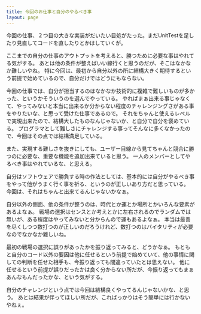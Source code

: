 ```yaml
---
title: 今回のお仕事と自分のやるべき事
layout: page
---
```

今回の仕事、２つ目の大きな実装がだいたい目処がたった。まだUnitTestを足したり見直してコードを直したりとかはしていくが。　

ここまでの自分の仕事のアウトプットを考えると、勝つために必要な事はやれてる気がする。
あとは他の条件が整えばいい線行くと思うのだが、そこはなかなか難しいやね。
特に今回は、最初から自分以外の所に結構大きく期待するという前提で始めているので、自分だけではどうにもならない。

今回の仕事では、自分が担当するのはなかなか技術的に複雑で難しいものが多かった、というかそういうのを選んでやっている。
やればまぁ出来る事じゃなくて、やってみないと本当に出来るか分からない程度のチャレンジングさがある事をやりたいな、と思って受けた仕事であるので。
それをちゃんと使えるレベルで実現出来たので、結構大したものなんじゃないか、と自分で自分を褒めている。
プログラマとして難しさにチャレンジする事ってそんなに多くなかったので、今回はその点では結構満足している。

また、実現する難しさを抜きにしても、ユーザー目線から見てちゃんと競合に勝つのに必要な、重要な機能を追加出来ていると思う。
一人のメンバーとしてやるべき事はやれているな、と思える。

自分はソフトウェアで勝負する時の作法としては、基本的には自分がやるべき事をやって他がうまく行く事を祈る、というのが正しいあり方だと思っている。
今回は、それはちゃんと出来てるんじゃないかなぁ。

自分以外の側面、他の条件が整うのは、時代とか運とか場所とかいろんな要素があるよなぁ。
戦場の選択はセンスとか考えとかに左右されるのでランダムでは無いが、ある程度はやってみないと分からんので運もあるよなぁ。
本当は最善を尽くしつつ数打つのが正しいのだろうけれど、数打つのはバイタリティが必要なのでなかなか難しいね。

最初の戦場の選択に誤りがあったかを振り返ってみると、どうかなぁ。
もともと自分のコード以外の要因は他に任せるという前提で始めていて、他の事情に関しての判断を任せた相手も、今振り返っても間違っていたとは思えない。
他に任せるという前提が誤りだったかは良く分からない所だが、今振り返ってもまぁあんなもんだったかな、という気がする。

自分のチャレンジという点では今回は結構良くやってるんじゃないかな、と思う。
あとは結果が伴ってほしい所だが、こればっかりはそう簡単には行かないやねぇ。